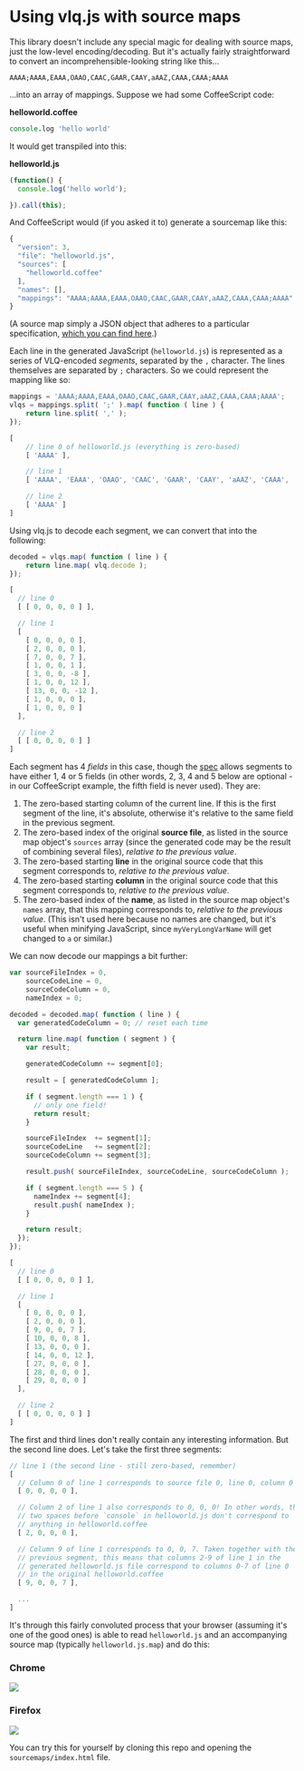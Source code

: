 # Using vlq.js with source maps

This library doesn't include any special magic for dealing with source maps, just the low-level encoding/decoding. But it's actually fairly straightforward to convert an incomprehensible-looking string like this...

```
AAAA;AAAA,EAAA,OAAO,CAAC,GAAR,CAAY,aAAZ,CAAA,CAAA;AAAA
```

...into an array of mappings. Suppose we had some CoffeeScript code:

**helloworld.coffee**
```coffee
console.log 'hello world'
```

It would get transpiled into this:

**helloworld.js**
```js
(function() {
  console.log('hello world');

}).call(this);
```

And CoffeeScript would (if you asked it to) generate a sourcemap like this:

```js
{
  "version": 3,
  "file": "helloworld.js",
  "sources": [
    "helloworld.coffee"
  ],
  "names": [],
  "mappings": "AAAA;AAAA,EAAA,OAAO,CAAC,GAAR,CAAY,aAAZ,CAAA,CAAA;AAAA"
}
```

(A source map simply a JSON object that adheres to a particular specification, [which you can find here](https://docs.google.com/document/d/1U1RGAehQwRypUTovF1KRlpiOFze0b-_2gc6fAH0KY0k/edit?hl=en_US&pli=1&pli=1).)

Each line in the generated JavaScript (`helloworld.js`) is represented as a series of VLQ-encoded *segments*, separated by the `,` character. The lines themselves are separated by `;` characters. So we could represent the mapping like so:

```js
mappings = 'AAAA;AAAA,EAAA,OAAO,CAAC,GAAR,CAAY,aAAZ,CAAA,CAAA;AAAA';
vlqs = mappings.split( ';' ).map( function ( line ) {
	return line.split( ',' );
});

[
	// line 0 of helloworld.js (everything is zero-based)
	[ 'AAAA' ],

	// line 1
	[ 'AAAA', 'EAAA', 'OAAO', 'CAAC', 'GAAR', 'CAAY', 'aAAZ', 'CAAA', 'CAAA' ],

	// line 2
	[ 'AAAA' ]
]
```

Using vlq.js to decode each segment, we can convert that into the following:

```js
decoded = vlqs.map( function ( line ) {
	return line.map( vlq.decode );
});

[
  // line 0
  [ [ 0, 0, 0, 0 ] ],

  // line 1
  [
    [ 0, 0, 0, 0 ],
    [ 2, 0, 0, 0 ],
    [ 7, 0, 0, 7 ],
    [ 1, 0, 0, 1 ],
    [ 3, 0, 0, -8 ],
    [ 1, 0, 0, 12 ],
    [ 13, 0, 0, -12 ],
    [ 1, 0, 0, 0 ],
    [ 1, 0, 0, 0 ]
  ],

  // line 2
  [ [ 0, 0, 0, 0 ] ]
]
```

Each segment has 4 *fields* in this case, though the [spec](https://docs.google.com/document/d/1U1RGAehQwRypUTovF1KRlpiOFze0b-_2gc6fAH0KY0k/edit?hl=en_US&pli=1&pli=1) allows segments to have either 1, 4 or 5 fields (in other words, 2, 3, 4 and 5 below are optional - in our CoffeeScript example, the fifth field is never used). They are:

1. The zero-based starting column of the current line. If this is the first segment of the line, it's absolute, otherwise it's relative to the same field in the previous segment.
2. The zero-based index of the original **source file**, as listed in the source map object's `sources` array (since the generated code may be the result of combining several files), *relative to the previous value*.
3. The zero-based starting **line** in the original source code that this segment corresponds to, *relative to the previous value*.
4. The zero-based starting **column** in the original source code that this segment corresponds to, *relative to the previous value*.
5. The zero-based index of the **name**, as listed in the source map object's `names` array, that this mapping corresponds to, *relative to the previous value*. (This isn't used here because no names are changed, but it's useful when minifying JavaScript, since `myVeryLongVarName` will get changed to `a` or similar.)

We can now decode our mappings a bit further:

```js
var sourceFileIndex = 0,
    sourceCodeLine = 0,
    sourceCodeColumn = 0,
    nameIndex = 0;

decoded = decoded.map( function ( line ) {
  var generatedCodeColumn = 0; // reset each time

  return line.map( function ( segment ) {
    var result;

    generatedCodeColumn += segment[0];

    result = [ generatedCodeColumn ];

    if ( segment.length === 1 ) {
      // only one field!
      return result;
    }

    sourceFileIndex  += segment[1];
    sourceCodeLine   += segment[2];
    sourceCodeColumn += segment[3];

    result.push( sourceFileIndex, sourceCodeLine, sourceCodeColumn );

    if ( segment.length === 5 ) {
      nameIndex += segment[4];
      result.push( nameIndex );
    }

    return result;
  });
});

[
  // line 0
  [ [ 0, 0, 0, 0 ] ],

  // line 1
  [
    [ 0, 0, 0, 0 ],
    [ 2, 0, 0, 0 ],
    [ 9, 0, 0, 7 ],
    [ 10, 0, 0, 8 ],
    [ 13, 0, 0, 0 ],
    [ 14, 0, 0, 12 ],
    [ 27, 0, 0, 0 ],
    [ 28, 0, 0, 0 ],
    [ 29, 0, 0, 0 ]
  ],

  // line 2
  [ [ 0, 0, 0, 0 ] ]
]
```

The first and third lines don't really contain any interesting information. But the second line does. Let's take the first three segments:

```js
// line 1 (the second line - still zero-based, remember)
[
  // Column 0 of line 1 corresponds to source file 0, line 0, column 0
  [ 0, 0, 0, 0 ],

  // Column 2 of line 1 also corresponds to 0, 0, 0! In other words, the
  // two spaces before `console` in helloworld.js don't correspond to
  // anything in helloworld.coffee
  [ 2, 0, 0, 0 ],

  // Column 9 of line 1 corresponds to 0, 0, 7. Taken together with the
  // previous segment, this means that columns 2-9 of line 1 in the
  // generated helloworld.js file correspond to columns 0-7 of line 0
  // in the original helloworld.coffee
  [ 9, 0, 0, 7 ],

  ...
]
```

It's through this fairly convoluted process that your browser (assuming it's one of the good ones) is able to read `helloworld.js` and an accompanying source map (typically `helloworld.js.map`) and do this:

### Chrome

![](https://github.com/Rich-Harris/vlq/blob/master/sourcemaps/Chrome.png)

### Firefox

![](https://github.com/Rich-Harris/vlq/blob/master/sourcemaps/Firefox.png)

You can try this for yourself by cloning this repo and opening the `sourcemaps/index.html` file.
